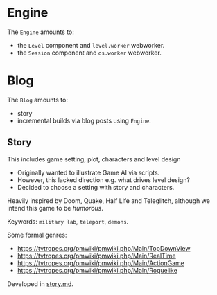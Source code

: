 # Engine

The `Engine` amounts to:
- the `Level` component and `level.worker` webworker.
- the `Session` component and `os.worker` webworker.

# Blog

The `Blog` amounts to:
- story
- incremental builds via blog posts using `Engine`.

## Story

This includes game setting, plot, characters and level design

- Originally wanted to illustrate Game AI via scripts.
- However, this lacked direction e.g. what drives level design?
- Decided to choose a setting with story and characters.

Heavily inspired by Doom, Quake, Half Life and Teleglitch, although we intend this game to be _humorous_.

Keywords: `military lab`, `teleport`, `demons`.

Some formal genres:
- https://tvtropes.org/pmwiki/pmwiki.php/Main/TopDownView
- https://tvtropes.org/pmwiki/pmwiki.php/Main/RealTime
- https://tvtropes.org/pmwiki/pmwiki.php/Main/ActionGame
- https://tvtropes.org/pmwiki/pmwiki.php/Main/Roguelike

Developed in [story.md](story.md).